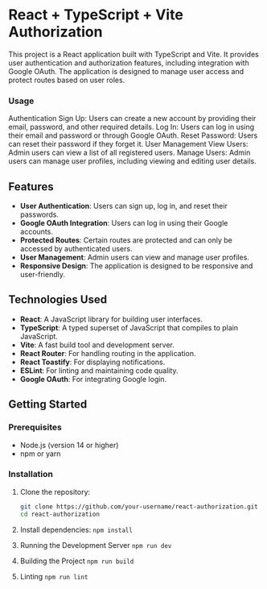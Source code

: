 # React + TypeScript + Vite Authorization

This project is a React application built with TypeScript and Vite. It provides user authentication and authorization features, including integration with Google OAuth. The application is designed to manage user access and protect routes based on user roles.

### Usage

Authentication
Sign Up: Users can create a new account by providing their email, password, and other required details.
Log In: Users can log in using their email and password or through Google OAuth.
Reset Password: Users can reset their password if they forget it.
User Management
View Users: Admin users can view a list of all registered users.
Manage Users: Admin users can manage user profiles, including viewing and editing user details.

## Features

- **User Authentication**: Users can sign up, log in, and reset their passwords.
- **Google OAuth Integration**: Users can log in using their Google accounts.
- **Protected Routes**: Certain routes are protected and can only be accessed by authenticated users.
- **User Management**: Admin users can view and manage user profiles.
- **Responsive Design**: The application is designed to be responsive and user-friendly.

## Technologies Used

- **React**: A JavaScript library for building user interfaces.
- **TypeScript**: A typed superset of JavaScript that compiles to plain JavaScript.
- **Vite**: A fast build tool and development server.
- **React Router**: For handling routing in the application.
- **React Toastify**: For displaying notifications.
- **ESLint**: For linting and maintaining code quality.
- **Google OAuth**: For integrating Google login.

## Getting Started

### Prerequisites

- Node.js (version 14 or higher)
- npm or yarn

### Installation

1. Clone the repository:

   ```sh
   git clone https://github.com/your-username/react-authorization.git
   cd react-authorization

   ```

2. Install dependencies:
   `npm install`

3. Running the Development Server
   `npm run dev`

4. Building the Project
   `npm run build`

5. Linting
   `npm run lint`
